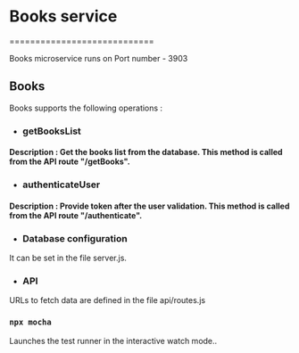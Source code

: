 # Books service

============================

Books microservice runs on Port number - 3903

## Books

Books supports the following operations :

- ### getBooksList
#### Description : Get the books list from the database. This method is called from the API route "/getBooks".

- ### authenticateUser
#### Description : Provide token after the user validation. This method is called from the API route "/authenticate".

- ### Database configuration
It can be set in the file server.js.

- ### API
URLs to fetch data are defined in the file api/routes.js

### `npx mocha`
Launches the test runner in the interactive watch mode..
